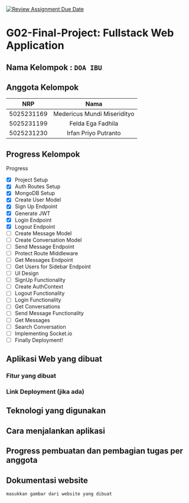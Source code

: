 [![Review Assignment Due Date](https://classroom.github.com/assets/deadline-readme-button-22041afd0340ce965d47ae6ef1cefeee28c7c493a6346c4f15d667ab976d596c.svg)](https://classroom.github.com/a/K32wTABb)
# G02-Final-Project: Fullstack Web Application

## Nama Kelompok : `DOA IBU`

## Anggota Kelompok
| NRP | Nama |
|:-----------:|:--------:|
| 5025231169  | Medericus Mundi Miseridityo |
| 5025231199  | Felda Ega Fadhila  |
| 5025231230  | Irfan Priyo Putranto  |

## Progress Kelompok
Progress
- [x] Project Setup 
- [x] Auth Routes Setup 
- [x] MongoDB Setup 
- [x] Create User Model 
- [x] Sign Up Endpoint 
- [x] Generate JWT 
- [x] Login Endpoint 
- [x] Logout Endpoint 
- [ ] Create Message Model
- [ ] Create Conversation Model
- [ ] Send Message Endpoint
- [ ] Protect Route Middleware
- [ ] Get Messages Endpoint
- [ ] Get Users for Sidebar Endpoint
- [ ] UI Design
- [ ] SignUp Functionality
- [ ] Create AuthContext 
- [ ] Logout Functionality
- [ ] Login Functionality
- [ ] Get Conversations
- [ ] Send Message Functionality
- [ ] Get Messages
- [ ] Search Conversation
- [ ] Implementing Socket.io
- [ ] Finally Deployment!

## Aplikasi Web yang dibuat

### Fitur yang dibuat

### Link Deployment (jika ada)

## Teknologi yang digunakan

## Cara menjalankan aplikasi

## Progress pembuatan dan pembagian tugas per anggota

## Dokumentasi website
`masukkan gambar dari website yang dibuat`
